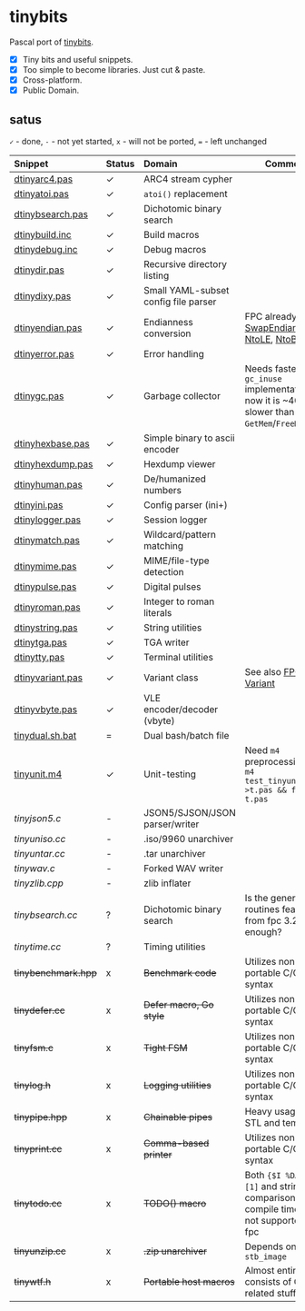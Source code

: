 # tinybits
Pascal port of [tinybits](https://github.com/r-lyeh/tinybits).

- [x] Tiny bits and useful snippets.
- [x] Too simple to become libraries. Just cut & paste.
- [x] Cross-platform.
- [x] Public Domain.

## satus

`✓` - done, `-` - not yet started, `x` - will not be ported, `=` - left unchanged

|Snippet|Status|Domain|Comment|
|:------|:-----|:-----|-------|
|[dtinyarc4.pas](dtinyarc4.pas)|✓|ARC4 stream cypher||
|[dtinyatoi.pas](dtinyatoi.pas)|✓|`atoi()` replacement||
|[dtinybsearch.pas](dtinybsearch.pas)|✓|Dichotomic binary search||
|[dtinybuild.inc](dtinybuild.inc)|✓|Build macros||
|[dtinydebug.inc](dtinydebug.inc)|✓|Debug macros||
|[dtinydir.pas](dtinydir.pas)|✓|Recursive directory listing||
|[dtinydixy.pas](dtinydixy.pas)|✓|Small YAML-subset config file parser||
|[dtinyendian.pas](dtinyendian.pas)|✓|Endianness conversion|FPC already has [SwapEndian](https://www.freepascal.org/docs-html/rtl/system/swapendian.html), [NtoLE](https://www.freepascal.org/docs-html/rtl/system/ntole.html), [NtoBE](https://www.freepascal.org/docs-html/rtl/system/ntobe.html)|
|[dtinyerror.pas](dtinyerror.pas)|✓|Error handling||
|[dtinygc.pas](dtinygc.pas)|✓|Garbage collector|Needs faster `gc_inuse` implementation, now it is ~40x slower than `GetMem`/`FreeMem`|
|[dtinyhexbase.pas](dtinyhexbase.pas)|✓|Simple binary to ascii encoder||
|[dtinyhexdump.pas](dtinyhexdump.pas)|✓|Hexdump viewer||
|[dtinyhuman.pas](dtinyhuman.pas)|✓|De/humanized numbers||
|[dtinyini.pas](dtinyini.pas)|✓|Config parser (ini+)||
|[dtinylogger.pas](dtinylogger.pas)|✓|Session logger||
|[dtinymatch.pas](dtinymatch.pas)|✓|Wildcard/pattern matching||
|[dtinymime.pas](dtinymime.pas)|✓|MIME/file-type detection||
|[dtinypulse.pas](dtinypulse.pas)|✓|Digital pulses||
|[dtinyroman.pas](dtinyroman.pas)|✓|Integer to roman literals||
|[dtinystring.pas](dtinystring.pas)|✓|String utilities||
|[dtinytga.pas](dtinytga.pas)|✓|TGA writer||
|[dtinytty.pas](dtinytty.pas)|✓|Terminal utilities||
|[dtinyvariant.pas](dtinyvariant.pas)|✓|Variant class|See also [FPC's Variant](https://wiki.freepascal.org/Variant)|
|[dtinyvbyte.pas](dtinyvbyte.pas)|✓|VLE encoder/decoder (vbyte)||
|[tinydual.sh.bat](tinydual.sh.bat)|=|Dual bash/batch file||
|[tinyunit.m4](tinyunit.m4)|✓|Unit-testing|Need `m4` preprocessing, e.g. `m4 test_tinyunit.pas4 >t.pas && fpc t.pas`|
|_tinyjson5.c_|-|JSON5/SJSON/JSON parser/writer||
|_tinyuniso.cc_|-|.iso/9960 unarchiver||
|_tinyuntar.cc_|-|.tar unarchiver||
|_tinywav.c_|-|Forked WAV writer||
|_tinyzlib.cpp_|-|zlib inflater||
|_tinybsearch.cc_|?|Dichotomic binary search|Is the generic routines feature from fpc 3.2.0 enough?|
|_tinytime.cc_|?|Timing utilities||
|~~tinybenchmark.hpp~~|x|~~Benchmark code~~|Utilizes non-portable C/C++ syntax|
|~~tinydefer.cc~~|x|~~Defer macro, Go style~~|Utilizes non-portable C/C++ syntax|
|~~tinyfsm.c~~|x|~~Tight FSM~~|Utilizes non-portable C/C++ syntax|
|~~tinylog.h~~|x|~~Logging utilities~~|Utilizes non-portable C/C++ syntax|
|~~tinypipe.hpp~~|x|~~Chainable pipes~~|Heavy usage of STL and templates|
|~~tinyprint.cc~~|x|~~Comma-based printer~~|Utilizes non-portable C/C++ syntax|
|~~tinytodo.cc~~|x|~~TODO() macro~~|Both `{$I %DATA%}[1]` and string comparison in compile time are not supported in fpc|
|~~tinyunzip.cc~~|x|~~.zip unarchiver~~|Depends on `stb_image`|
|~~tinywtf.h~~|x|~~Portable host macros~~|Almost entirely consists of C++-related stuff|
